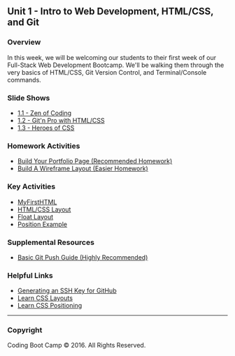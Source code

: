 ## Unit 1 - Intro to Web Development, HTML/CSS, and Git

### Overview

In this week, we will be welcoming our students to their first week of our Full-Stack Web Development Bootcamp. We'll be walking them through the very basics of HTML/CSS, Git Version Control, and Terminal/Console commands.

### Slide Shows

* [1.1 - Zen of Coding](1-Class-Content/1.1/Slide-Shows)
* [1.2 - Git'n Pro with HTML/CSS](1-Class-Content/1.2/Slide-Shows)
* [1.3 - Heroes of CSS](1-Class-Content/1.3/Slide-Shows)


### Homework Activities

* [Build Your Portfolio Page (Recommended Homework)](2-Homework/Instructions/recommended-homework-assignment.md)
* [Build A Wireframe Layout (Easier Homework)](2-Homework/Instructions/easier-homework-assignment.md)

### Key Activities

* [MyFirstHTML](1-Class-Content/1.1/Activities/03-MyFirstHTML)
* [HTML/CSS Layout](1-Class-Content/1.2/Activities/06-HTML_CSS_Layout)
* [Float Layout](1-Class-Content/1.3/Activities/09-FloatLayout-Activity)
* [Position Example](1-Class-Content/1.3/Activities/10-CSS_PositionedLayout)

### Supplemental Resources

* [Basic Git Push Guide (Highly Recommended)](1-Class-Content/1.2/Supplemental/GitHub-Help/)

### Helpful Links

* [Generating an SSH Key for GitHub](https://help.github.com/articles/generating-an-ssh-key/)
* [Learn CSS Layouts](http://learn.shayhowe.com/html-css/positioning-content/)
* [Learn CSS Positioning](http://learn.shayhowe.com/advanced-html-css/detailed-css-positioning/)

- - -

### Copyright

Coding Boot Camp © 2016. All Rights Reserved.
